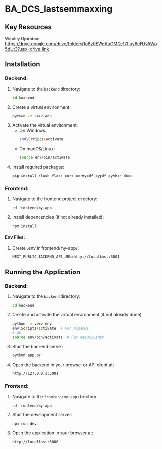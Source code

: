 # BA_DCS_lastsemmaxxing

## Key Resources
Weekly Updates: https://drive.google.com/drive/folders/1o8y0EWdAuGMQe17fiuy6eFUvAWo5dUt3?usp=drive_link

## Installation
### Backend:
1. Navigate to the `backend` directory:
    ```bash
    cd backend
    ```
2. Create a virtual environment:
    ```bash
    python -m venv env
    ```
3. Activate the virtual environment:
    - On Windows:
      ```bash
      env\Scripts\activate
      ```
    - On macOS/Linux:
      ```bash
      source env/bin/activate
      ```
4. Install required packages:
    ```bash
    pip install flask flask-cors ocrmypdf pypdf python-docx
    ```

### Frontend:
1. Navigate to the frontend project directory:
    ```bash
    cd frontend/my-app
    ```
2. Install dependencies (if not already installed):
    ```bash
    npm install
    ```
#### Env Files:
1. Create .env in frontend/my-app/:
    ```
    NEXT_PUBLIC_BACKEND_API_URL=http://localhost:5001
    ```
## Running the Application

### Backend:
1. Navigate to the `backend` directory:
    ```bash
    cd backend
    ```
2. Create and activate the virtual environment (if not already done):
    ```bash
    python -m venv env
    env\Scripts\activate  # For Windows
    # OR
    source env/bin/activate  # For macOS/Linux
    ```
3. Start the backend server:
    ```bash
    python app.py
    ```
4. Open the backend in your browser or API client at:
    ```
    http://127.0.0.1:5001
    ```

### Frontend:
1. Navigate to the `frontend/my-app` directory:
    ```bash
    cd frontend/my-app
    ```
2. Start the development server:
    ```bash
    npm run dev
    ```
3. Open the application in your browser at:
    ```
    http://localhost:3000
    ```

